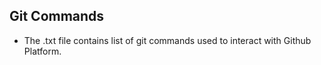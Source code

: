 ## Git Commands

- The .txt file contains list of git commands used to interact with Github Platform.
